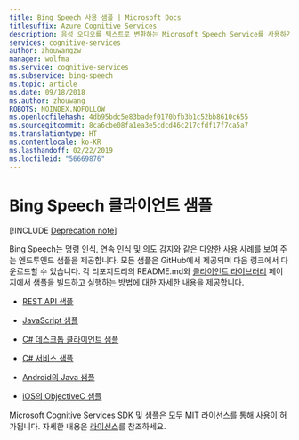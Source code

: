```yaml
---
title: Bing Speech 사용 샘플 | Microsoft Docs
titlesuffix: Azure Cognitive Services
description: 음성 오디오를 텍스트로 변환하는 Microsoft Speech Service를 사용하기 위한 샘플입니다.
services: cognitive-services
author: zhouwangzw
manager: wolfma
ms.service: cognitive-services
ms.subservice: bing-speech
ms.topic: article
ms.date: 09/18/2018
ms.author: zhouwang
ROBOTS: NOINDEX,NOFOLLOW
ms.openlocfilehash: 4db95bdc5e83badef0170bfb3b1c52bb8610c655
ms.sourcegitcommit: 8ca6cbe08fa1ea3e5cdcd46c217cfdf17f7ca5a7
ms.translationtype: HT
ms.contentlocale: ko-KR
ms.lasthandoff: 02/22/2019
ms.locfileid: "56669876"
---
```

# <a name="bing-speech-client-samples"></a>Bing Speech 클라이언트 샘플

[!INCLUDE [Deprecation note](../../../includes/cognitive-services-bing-speech-api-deprecation-note.md)]

Bing Speech는 명령 인식, 연속 인식 및 의도 감지와 같은 다양한 사용 사례를 보여 주는 엔드투엔드 샘플을 제공합니다. 모든 샘플은 GitHub에서 제공되며 다음 링크에서 다운로드할 수 있습니다. 각 리포지토리의 README.md와 [클라이언트 라이브러리](GetStarted/GetStartedClientLibraries.md) 페이지에서 샘플을 빌드하고 실행하는 방법에 대한 자세한 내용을 제공합니다.

- [REST API 샘플](https://github.com/Azure-Samples/SpeechToText-REST)

- [JavaScript 샘플](https://github.com/Azure-Samples/SpeechToText-WebSockets-Javascript)

- [C# 데스크톱 클라이언트 샘플](https://github.com/Azure-Samples/Cognitive-Speech-STT-Windows)

- [C# 서비스 샘플](https://github.com/Azure-Samples/Cognitive-Speech-STT-ServiceLibrary)

- [Android의 Java 샘플](https://github.com/Azure-Samples/Cognitive-Speech-STT-Android)

- [iOS의 ObjectiveC 샘플](https://github.com/Azure-Samples/Cognitive-Speech-STT-iOS)

Microsoft Cognitive Services SDK 및 샘플은 모두 MIT 라이선스를 통해 사용이 허가됩니다. 자세한 내용은 [라이선스](https://github.com/Azure-Samples/SpeechToText-REST/blob/master/LICENSE)를 참조하세요.
